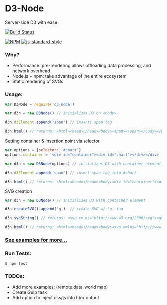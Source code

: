 # D3-Node
Server-side D3 with ease

[![Build Status](https://travis-ci.org/bradoyler/d3-node.svg?branch=master)](https://travis-ci.org/bradoyler/d3-node)

[![NPM](https://nodei.co/npm/d3-node.png?downloads=true&downloadRank=true)](https://nodei.co/npm/d3-node/) [![js-standard-style](https://cdn.rawgit.com/feross/standard/master/badge.svg)](https://github.com/feross/standard)

### Why?

- Performance: pre-rendering allows offloading data processing, and network overhead
- Node.js + npm: take advantage of the entire ecosystem
- Static rendering of SVGs

### Usage:

```javascript
var D3Node = require('d3-node')

var d3n = new D3Node() // initializes D3 on <body> 

d3n.d3Element.append('span') // inserts span tag

d3n.html() // returns: <html><head></head><body><span></span></body></html>
```

Setting container & insertion point via selector

```javascript
var options = {selector: '#chart'}
options.container = '<div id="container"><div id="chart"></div></div>'

var d3n = new D3Node(options) // initializes D3 with container element

d3n.d3Element.append('span') // insert span tag into #chart

d3n.html() // returns: <html><head></head><body><div id="container"><div id="chart"><span></span></div></div></body></html>

```

SVG creation

```javascript
var d3n = new D3Node() // initializes D3 with container element

d3n.createSVG().append('g')  // create SVG w/ 'g' tag

d3n.svgString() // returns: <svg xmlns="http://www.w3.org/2000/svg"><g></g></svg>

d3n.html() // returns: <html><head></head><body><svg xmlns="http://www.w3.org/2000/svg"><g></g></svg></body></html>
```

### [See examples for more...](examples)

### Run Tests:

```
$ npm test
```


### TODOs:

- Add more examples: (remote data, world map)
- Create Gulp task
- Add option to inject css/js into html output
